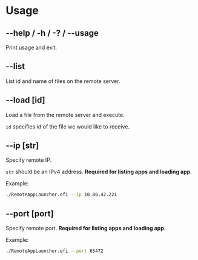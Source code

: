 # Usage

## --help / -h / -? / --usage

Print usage and exit.

## --list

List id and name of files on the remote server.

## --load [id]

Load a file from the remote server and execute.

`id` specifies id of the file we would like to receive.

## --ip [str]

Specify remote IP.

`str` should be an IPv4 address. **Required for listing apps and loading app**.

Example:

```bash
./RemoteAppLauncher.efi --ip 10.80.42.221
```

## --port [port]

Specify remote port. **Required for listing apps and loading app**.

Example:

```bash
./RemoteAppLauncher.efi --port 65472
```
